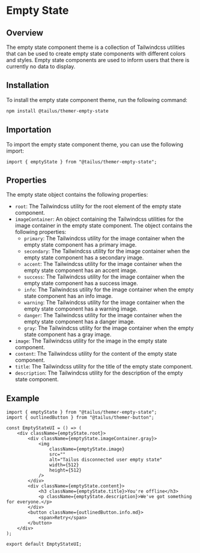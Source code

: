 # Empty State

## Overview

The empty state component theme is a collection of Tailwindcss utilities that can be used to create empty state components with different colors and styles. Empty state components are used to inform users that there is currently no data to display.

## Installation

To install the empty state component theme, run the following command:

```bash
npm install @tailus/themer-empty-state
```

## Importation

To import the empty state component theme, you can use the following import:

```tsx
import { emptyState } from "@tailus/themer-empty-state";
```

## Properties

The empty state object contains the following properties:

-   `root`: The Tailwindcss utility for the root element of the empty state component.
-   `imageContainer`: An object containing the Tailwindcss utilities for the image container in the empty state component. The object contains the following properties:
    -   `primary`: The Tailwindcss utility for the image container when the empty state component has a primary image.
    -   `secondary`: The Tailwindcss utility for the image container when the empty state component has a secondary image.
    -   `accent`: The Tailwindcss utility for the image container when the empty state component has an accent image.
    -   `success`: The Tailwindcss utility for the image container when the empty state component has a success image.
    -   `info`: The Tailwindcss utility for the image container when the empty state component has an info image.
    -   `warning`: The Tailwindcss utility for the image container when the empty state component has a warning image.
    -   `danger`: The Tailwindcss utility for the image container when the empty state component has a danger image.
    -   `gray`: The Tailwindcss utility for the image container when the empty state component has a gray image.
-   `image`: The Tailwindcss utility for the image in the empty state component.
-   `content`: The Tailwindcss utility for the content of the empty state component.
-   `title`: The Tailwindcss utility for the title of the empty state component.
-   `description`: The Tailwindcss utility for the description of the empty state component.

## Example

```tsx
import { emptyState } from "@tailus/themer-empty-state";
import { outlinedButton } from "@tailus/themer-button";

const EmptyStateUI = () => (
    <div className={emptyState.root}>
        <div className={emptyState.imageContainer.gray}>
            <img
                className={emptyState.image}
                src=""
                alt="Tailus disconnected user empty state"
                width={512}
                height={512}
            />
        </div>
        <div className={emptyState.content}>
            <h3 className={emptyState.title}>You're offline</h3>
            <p className={emptyState.description}>We've got something for everyone.</p>
        </div>
        <button className={outlinedButton.info.md}>
            <span>Retry</span>
        </button>
    </div>
);

export default EmptyStateUI;
```

